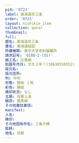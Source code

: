 ```yaml
---
pid: '0723'
label: 東海道京三条
order: '0723'
layout: nishikie_item
collection: qatar
thumbnail: 
full: 
題名: 東海道京三条
書名: 東海道絵図
所蔵機関: 東京大学史料編纂所
請求記号: '0180-2-(55)'
画工名: 広重画
和暦年月日: 文久３年？(18630550552)
版元名: 
版元住所: 
判: 中判
形態: 竪絵 １枚
彩色: 錦絵
検印状況: なし
主題: 将軍上洛
細目: 風景画
その他書誌事項: 
manifest: 
人名: 
検印: 
その他固有件名: 三条大橋
彫師: 
地名: 京都
---
```

